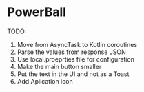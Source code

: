 # PowerBall
TODO: 
1. Move from AsyncTask to Kotlin coroutines
2. Parse the values from response JSON
3. Use local.proeprties file for configuration
4. Make the main button smaller
5. Put the text in the UI and not as a Toast
6. Add Aplication icon
